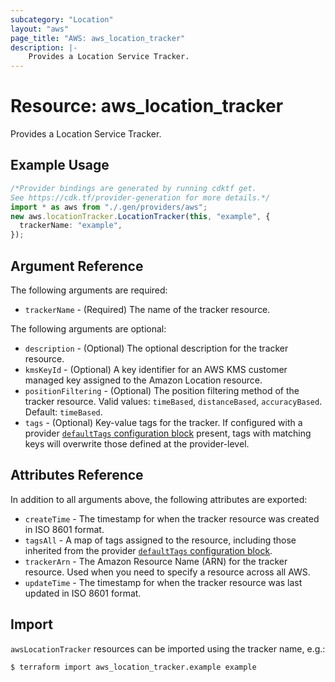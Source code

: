 ```yaml
---
subcategory: "Location"
layout: "aws"
page_title: "AWS: aws_location_tracker"
description: |-
    Provides a Location Service Tracker.
---
```


# Resource: aws\_location\_tracker

Provides a Location Service Tracker.

## Example Usage

```typescript
/*Provider bindings are generated by running cdktf get.
See https://cdk.tf/provider-generation for more details.*/
import * as aws from "./.gen/providers/aws";
new aws.locationTracker.LocationTracker(this, "example", {
  trackerName: "example",
});

```

## Argument Reference

The following arguments are required:

* `trackerName` - (Required) The name of the tracker resource.

The following arguments are optional:

* `description` - (Optional) The optional description for the tracker resource.
* `kmsKeyId` - (Optional) A key identifier for an AWS KMS customer managed key assigned to the Amazon Location resource.
* `positionFiltering` - (Optional) The position filtering method of the tracker resource. Valid values: `timeBased`, `distanceBased`, `accuracyBased`. Default: `timeBased`.
* `tags` - (Optional) Key-value tags for the tracker. If configured with a provider [`defaultTags` configuration block](https://registry.terraform.io/providers/hashicorp/aws/latest/docs#default_tags-configuration-block) present, tags with matching keys will overwrite those defined at the provider-level.

## Attributes Reference

In addition to all arguments above, the following attributes are exported:

* `createTime` - The timestamp for when the tracker resource was created in ISO 8601 format.
* `tagsAll` - A map of tags assigned to the resource, including those inherited from the provider [`defaultTags` configuration block](https://registry.terraform.io/providers/hashicorp/aws/latest/docs#default_tags-configuration-block).
* `trackerArn` - The Amazon Resource Name (ARN) for the tracker resource. Used when you need to specify a resource across all AWS.
* `updateTime` - The timestamp for when the tracker resource was last updated in ISO 8601 format.

## Import

`awsLocationTracker` resources can be imported using the tracker name, e.g.:

```console
$ terraform import aws_location_tracker.example example
```
